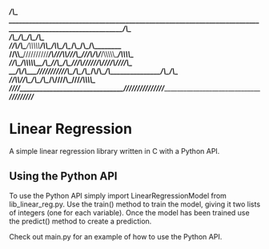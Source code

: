 _____________________________________________________________________________________________________________________/\\\________        
 ____________________________________________________________________________________________________________________\/\\\________       
  ____/\\\__/\\\___________________________________________________________________________________/\\\_______________\/\\\________      
   ___\//\\\/\\\_____________/\\\\\\\\\\______________/\\\\\__/\\\\\____/\\\____/\\\_______________\/\\\_______________\/\\\________     
    ____\//\\\\\_____________\//////////_____________/\\\///\\\\\///\\\_\///\\\/\\\/_____________/\\\\\\\\\\\___________\/\\\\\\\\\__    
     _____\//\\\_______________/\\\\\\\\\\___________\/\\\_\//\\\__\/\\\___\///\\\/______________\/////\\\///____________\/\\\////\\\_   
      __/\\_/\\\_______________\//////////____________\/\\\__\/\\\__\/\\\____/\\\/\\\_________________\/\\\_______________\/\\\__\/\\\_  
       _\//\\\\/_______________________________________\/\\\__\/\\\__\/\\\__/\\\/\///\\\_______________\///________________\/\\\\\\\\\__ 
        __\////_________________________________________\///___\///___\///__\///____\///____________________________________\/////////___

# Linear Regression
A simple linear regression library written in C with a Python API.

## Using the Python API
To use the Python API simply import LinearRegressionModel from lib_linear_reg.py. Use the train() method to train the model, giving it two lists of integers (one for each variable). Once the model has been trained use the predict() method to create a prediction.

Check out main.py for an example of how to use the Python API.
